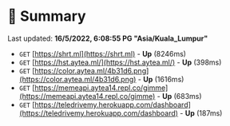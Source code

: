 # 📖 Summary
Last updated: **16/5/2022, 6:08:55 PG "Asia/Kuala_Lumpur"**

- `GET` [https://shrt.ml](https://shrt.ml) - **Up** (8246ms)
- `GET` [https://hst.aytea.ml/](https://hst.aytea.ml/) - **Up** (398ms)
- `GET` [https://color.aytea.ml/4b31d6.png](https://color.aytea.ml/4b31d6.png) - **Up** (1616ms)
- `GET` [https://memeapi.aytea14.repl.co/gimme](https://memeapi.aytea14.repl.co/gimme) - **Up** (683ms)
- `GET` [https://teledrivemy.herokuapp.com/dashboard](https://teledrivemy.herokuapp.com/dashboard) - **Up** (187ms)
